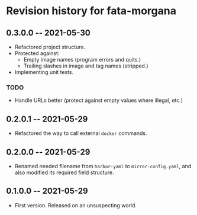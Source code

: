 # Revision history for fata-morgana

## 0.3.0.0 -- 2021-05-30

* Refactored project structure.
* Protected against:
  * Empty image names (program errors and quits.)
  * Trailing slashes in image and tag names (stripped.)
* Implementing unit tests.

### TODO

* Handle URLs better (protect against empty values where illegal, etc.)

## 0.2.0.1 -- 2021-05-29

* Refactored the way to call external `docker` commands.

## 0.2.0.0 -- 2021-05-29

* Renamed needed filename from `harbor-yaml` to `mirror-config.yaml`, and also modified its required field structure.

## 0.1.0.0 -- 2021-05-29

* First version. Released on an unsuspecting world.
